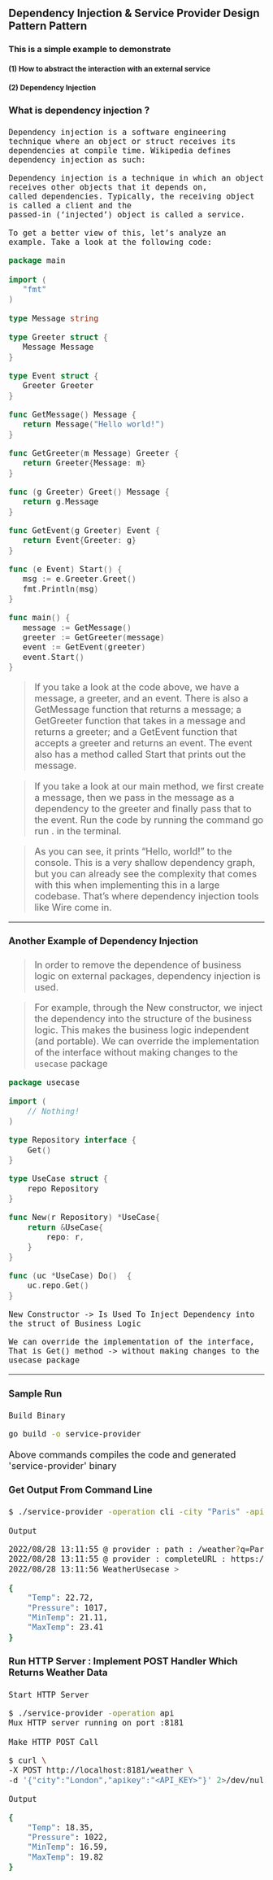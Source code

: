 ## Dependency Injection & Service Provider Design Pattern Pattern

### This is a simple example to demonstrate 

#### (1) How to abstract the interaction with an external service
#### (2) Dependency Injection

<span style="font-size: 1.3em;">

#### What is dependency injection ?

```
Dependency injection is a software engineering technique where an object or struct receives its 
dependencies at compile time. Wikipedia defines dependency injection as such:

Dependency injection is a technique in which an object receives other objects that it depends on, 
called dependencies. Typically, the receiving object is called a client and the 
passed-in (‘injected’) object is called a service.

To get a better view of this, let’s analyze an example. Take a look at the following code:
```

```go
package main

import (
   "fmt"
)

type Message string

type Greeter struct {
   Message Message
}

type Event struct {
   Greeter Greeter
}

func GetMessage() Message {
   return Message("Hello world!")
}

func GetGreeter(m Message) Greeter {
   return Greeter{Message: m}
}

func (g Greeter) Greet() Message {
   return g.Message
}

func GetEvent(g Greeter) Event {
   return Event{Greeter: g}
}

func (e Event) Start() {
   msg := e.Greeter.Greet()
   fmt.Println(msg)
}

func main() {
   message := GetMessage()
   greeter := GetGreeter(message)
   event := GetEvent(greeter)
   event.Start()
}
```

> If you take a look at the code above, we have a message, a greeter, and an event. 
> There is also a GetMessage function that returns a message; 
> a GetGreeter function that takes in a message and returns a greeter; 
> and a GetEvent function that accepts a greeter and returns an event. 
> The event also has a method called Start that prints out the message.

> If you take a look at our main method, we first create a message, 
> then we pass in the message as a dependency to the greeter and finally pass that to the event. 
> Run the code by running the command go run . in the terminal.

> As you can see, it prints “Hello, world!” to the console. 
> This is a very shallow dependency graph, but you can already see the complexity that comes 
> with this when implementing this in a large codebase. 
> That’s where dependency injection tools like Wire come in.

<hr />

#### Another Example of Dependency Injection

> In order to remove the dependence of business logic on external packages, 
> dependency injection is used.

> For example, through the New constructor, we inject the dependency into the structure of the 
> business logic. This makes the business logic independent (and portable). 
> We can override the implementation of the interface without making changes to the `usecase` package

```go
package usecase

import (
    // Nothing!
)

type Repository interface {
    Get()
}

type UseCase struct {
    repo Repository
}

func New(r Repository) *UseCase{ 
    return &UseCase{
        repo: r,
    }
}

func (uc *UseCase) Do()  {
    uc.repo.Get()
}
```

```
New Constructor -> Is Used To Inject Dependency into the struct of Business Logic

We can override the implementation of the interface,
That is Get() method -> without making changes to the usecase package
```

<hr />

#### Sample Run

`Build Binary`

```bash
go build -o service-provider
```

Above commands compiles the code and generated 'service-provider' binary


#### Get Output From Command Line

```bash
$ ./service-provider -operation cli -city "Paris" -apikey "<INSERT_APIKEY>"
```

`Output`

```bash
2022/08/28 13:11:55 @ provider : path : /weather?q=Paris&appid=<API_KEY_REDACTED>&units=metric
2022/08/28 13:11:55 @ provider : completeURL : https://api.openweathermap.org/data/2.5/weather?q=Paris&appid=<API_KEY_REDACTED>&units=metric
2022/08/28 13:11:56 WeatherUsecase >

{
    "Temp": 22.72,
    "Pressure": 1017,
    "MinTemp": 21.11,
    "MaxTemp": 23.41
}
```

#### Run HTTP Server : Implement POST Handler Which Returns Weather Data

`Start HTTP Server`

```bash
$ ./service-provider -operation api
Mux HTTP server running on port :8181
```

`Make HTTP POST Call`

```bash
$ curl \
-X POST http://localhost:8181/weather \
-d '{"city":"London","apikey":"<API_KEY>"}' 2>/dev/null | python -m json.tool
````

`Output`

```bash
{
    "Temp": 18.35,
    "Pressure": 1022,
    "MinTemp": 16.59,
    "MaxTemp": 19.82
}
```

</span>

